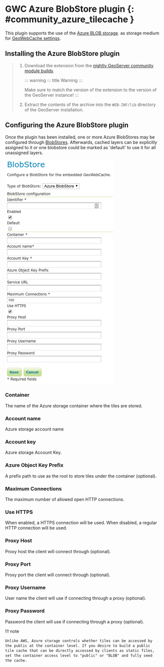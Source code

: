 # GWC Azure BlobStore plugin {: #community_azure_tilecache }

This plugin supports the use of the [Azure BLOB storage](https://azure.microsoft.com/services/storage/blobs/). as storage medium for [GeoWebCache settings](../../geowebcache/webadmin/index.md).

## Installing the Azure BlobStore plugin

> 1.  Download the extension from the [nightly GeoServer community module builds](https://build.geoserver.org/geoserver/main/community-latest/).
>
>     ::: warning
>     ::: title
>     Warning
>     :::
>
>     Make sure to match the version of the extension to the version of the GeoServer instance!
>     :::
>
> 2.  Extract the contents of the archive into the `WEB-INF/lib` directory of the GeoServer installation.

## Configuring the Azure BlobStore plugin

Once the plugin has been installed, one or more Azure BlobStores may be configured through [BlobStores](../../geowebcache/webadmin/blobstores.md). Afterwards, cached layers can be explicitly assigned to it or one blobstore could be marked as 'default' to use it for all unassigned layers.

![](img/azureblobstore.png)

### Container

The name of the Azure storage container where the tiles are stored.

### Account name

Azure storage account name

### Account key

Azure storage Account Key.

### Azure Object Key Prefix

A prefix path to use as the root to store tiles under the container (optional).

### Maximum Connections

The maximum number of allowed open HTTP connections.

### Use HTTPS

When enabled, a HTTPS connection will be used. When disabled, a regular HTTP connection will be used.

### Proxy Host

Proxy host the client will connect through (optional).

### Proxy Port

Proxy port the client will connect through (optional).

### Proxy Username

User name the client will use if connecting through a proxy (optional).

### Proxy Password

Password the client will use if connecting through a proxy (optional).

!!! note

    Unlike AWS, Azure storage controls whether tiles can be accessed by the public at the container level. If you desire to build a public tile cache that can be directly accessed by clients as static files, set the container access level to "public" or "BLOB" and fully seed the cache.
